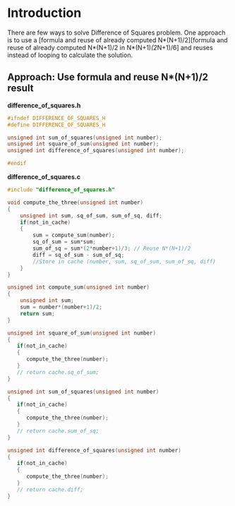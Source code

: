 # Introduction

There are few ways to solve Difference of Squares problem.
One approach is to use a [formula and reuse of already computed N*(N+1)/2][formula and reuse of already computed N*(N+1)/2 in N*(N+1)*(2*N+1)/6] and reuses  instead of looping to calculate the solution.

## Approach: Use formula and reuse N*(N+1)/2 result

**difference_of_squares.h**

```c
#ifndef DIFFERENCE_OF_SQUARES_H
#define DIFFERENCE_OF_SQUARES_H

unsigned int sum_of_squares(unsigned int number);
unsigned int square_of_sum(unsigned int number);
unsigned int difference_of_squares(unsigned int number);

#endif
```

**difference_of_squares.c**

```c
#include "difference_of_squares.h"

void compute_the_three(unsigned int number)
{
    unsigned int sum, sq_of_sum, sum_of_sq, diff;
    if(not_in_cache)
    {   
        sum = compute_sum(number);
        sq_of_sum = sum*sum;
        sum_of_sq = sum*(2*number+1)/3; // Reuse N*(N+1)/2 
        diff = sq_of_sum - sum_of_sq;
        //Store in cache (number, sum, sq_of_sum, sum_of_sq, diff)
    }
}

unsigned int compute_sum(unsigned int number)
{
    unsigned int sum;
    sum = number*(number+1)/2;
    return sum;
}

unsigned int square_of_sum(unsigned int number)
{
   if(not_in_cache)
   {
      compute_the_three(number);
   }
   // return cache.sq_of_sum; 
}

unsigned int sum_of_squares(unsigned int number)
{
   if(not_in_cache)
   {
      compute_the_three(number);
   }
   // return cache.sum_of_sq; 
}

unsigned int difference_of_squares(unsigned int number)
{
   if(not_in_cache)
   {
      compute_the_three(number);
   }
   // return cache.diff; 
}
```


[formula]: https://learnersbucket.com/examples/algorithms/difference-between-square-of-sum-of-numbers-and-sum-of-square-of-numbers/
[approach-formula-reuse]: https://exercism.org/tracks/c/exercises/difference-of-squares/approaches/formula-and-reuse

